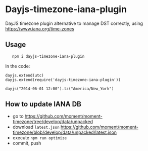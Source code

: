 # Dayjs-timezone-iana-plugin

DayJS timezone plugin alternative to manage DST correctly, using https://www.iana.org/time-zones


## Usage

```sh
   npm i dayjs-timezone-iana-plugin
```

In the code:

```
dayjs.extend(utc)
dayjs.extend(require('dayjs-timezone-iana-plugin'))

dayjs("2014-06-01 12:00").tz("America/New_York")
```

## How to update IANA DB

- go to https://github.com/moment/moment-timezone/tree/develop/data/unpacked
- download `latest.json` https://github.com/moment/moment-timezone/blob/develop/data/unpacked/latest.json
- execute `npm run optimize`
- commit, push
